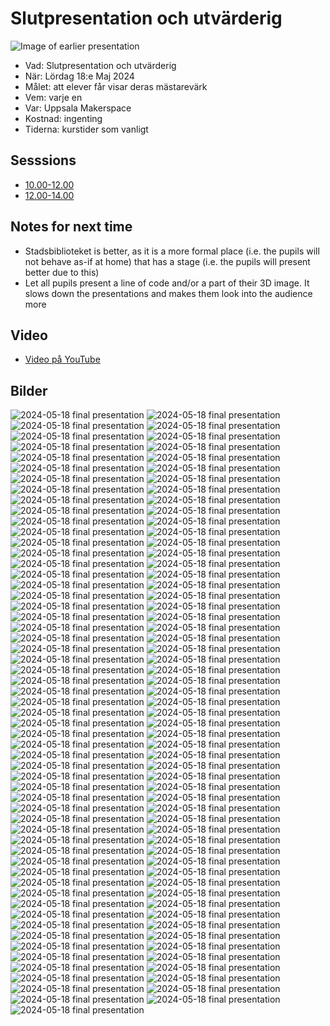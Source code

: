 # Slutpresentation och utvärderig

![Image of earlier presentation](IMG_3005.JPEG)

* Vad: Slutpresentation och utvärderig
* När: Lördag 18:e Maj 2024
* Målet: att elever får visar deras mästarevärk
* Vem: varje en
* Var: Uppsala Makerspace
* Kostnad: ingenting
* Tiderna: kurstider som vanligt

## Sesssions

* [10.00-12.00](first/README.md)
* [12.00-14.00](second/README.md)

## Notes for next time

* Stadsbiblioteket is better, as it is a more formal place (i.e. the pupils
  will not behave as-if at home) that has a stage (i.e. the pupils
  will present better due to this)
* Let all pupils present a line of code and/or a part of their 3D image.
  It slows down the presentations and makes them look into the audience more

## Video

* [Video på YouTube](https://youtu.be/HzacHLjaZlM)

## Bilder

![2024-05-18 final presentation](IMG_2904.JPEG)
![2024-05-18 final presentation](IMG_2905.JPEG)
![2024-05-18 final presentation](IMG_2906.JPEG)
![2024-05-18 final presentation](IMG_2907.JPEG)
![2024-05-18 final presentation](IMG_2909.JPEG)
![2024-05-18 final presentation](IMG_2910.JPEG)
![2024-05-18 final presentation](IMG_2911.JPEG)
![2024-05-18 final presentation](IMG_2912.JPEG)
![2024-05-18 final presentation](IMG_2913.JPEG)
![2024-05-18 final presentation](IMG_2914.JPEG)
![2024-05-18 final presentation](IMG_2915.JPEG)
![2024-05-18 final presentation](IMG_2916.JPEG)
![2024-05-18 final presentation](IMG_2917.JPEG)
![2024-05-18 final presentation](IMG_2918.JPEG)
![2024-05-18 final presentation](IMG_2920.JPEG)
![2024-05-18 final presentation](IMG_2921.JPEG)
![2024-05-18 final presentation](IMG_2922.JPEG)
![2024-05-18 final presentation](IMG_2923.JPEG)
![2024-05-18 final presentation](IMG_2924.JPEG)
![2024-05-18 final presentation](IMG_2925.JPEG)
![2024-05-18 final presentation](IMG_2926.JPEG)
![2024-05-18 final presentation](IMG_2927.JPEG)
![2024-05-18 final presentation](IMG_2928.JPEG)
![2024-05-18 final presentation](IMG_2929.JPEG)
![2024-05-18 final presentation](IMG_2931.JPEG)
![2024-05-18 final presentation](IMG_2932.JPEG)
![2024-05-18 final presentation](IMG_2934.JPEG)
![2024-05-18 final presentation](IMG_2935.JPEG)
![2024-05-18 final presentation](IMG_2936.JPEG)
![2024-05-18 final presentation](IMG_2937.JPEG)
![2024-05-18 final presentation](IMG_2939.JPEG)
![2024-05-18 final presentation](IMG_2940.JPEG)
![2024-05-18 final presentation](IMG_2941.JPEG)
![2024-05-18 final presentation](IMG_2942.JPEG)
![2024-05-18 final presentation](IMG_2943.JPEG)
![2024-05-18 final presentation](IMG_2944.JPEG)
![2024-05-18 final presentation](IMG_2945.JPEG)
![2024-05-18 final presentation](IMG_2946.JPEG)
![2024-05-18 final presentation](IMG_2947.JPEG)
![2024-05-18 final presentation](IMG_2948.JPEG)
![2024-05-18 final presentation](IMG_2949.JPEG)
![2024-05-18 final presentation](IMG_2950.JPEG)
![2024-05-18 final presentation](IMG_2951.JPEG)
![2024-05-18 final presentation](IMG_2952.JPEG)
![2024-05-18 final presentation](IMG_2953.JPEG)
![2024-05-18 final presentation](IMG_2954.JPEG)
![2024-05-18 final presentation](IMG_2955.JPEG)
![2024-05-18 final presentation](IMG_2956.JPEG)
![2024-05-18 final presentation](IMG_2957.JPEG)
![2024-05-18 final presentation](IMG_2958.JPEG)
![2024-05-18 final presentation](IMG_2959.JPEG)
![2024-05-18 final presentation](IMG_2960.JPEG)
![2024-05-18 final presentation](IMG_2961.JPEG)
![2024-05-18 final presentation](IMG_2962.JPEG)
![2024-05-18 final presentation](IMG_2963.JPEG)
![2024-05-18 final presentation](IMG_2964.JPEG)
![2024-05-18 final presentation](IMG_2965.JPEG)
![2024-05-18 final presentation](IMG_2966.JPEG)
![2024-05-18 final presentation](IMG_2967.JPEG)
![2024-05-18 final presentation](IMG_2969.JPEG)
![2024-05-18 final presentation](IMG_2970.JPEG)
![2024-05-18 final presentation](IMG_2971.JPEG)
![2024-05-18 final presentation](IMG_2973.JPEG)
![2024-05-18 final presentation](IMG_2974.JPEG)
![2024-05-18 final presentation](IMG_2975.JPEG)
![2024-05-18 final presentation](IMG_2976.JPEG)
![2024-05-18 final presentation](IMG_2977.JPEG)
![2024-05-18 final presentation](IMG_2979.JPEG)
![2024-05-18 final presentation](IMG_2980.JPEG)
![2024-05-18 final presentation](IMG_2982.JPEG)
![2024-05-18 final presentation](IMG_2983.JPEG)
![2024-05-18 final presentation](IMG_2984.JPEG)
![2024-05-18 final presentation](IMG_2985.JPEG)
![2024-05-18 final presentation](IMG_2986.JPEG)
![2024-05-18 final presentation](IMG_2987.JPEG)
![2024-05-18 final presentation](IMG_2988.JPEG)
![2024-05-18 final presentation](IMG_2989.JPEG)
![2024-05-18 final presentation](IMG_2990.JPEG)
![2024-05-18 final presentation](IMG_2991.JPEG)
![2024-05-18 final presentation](IMG_2992.JPEG)
![2024-05-18 final presentation](IMG_2993.JPEG)
![2024-05-18 final presentation](IMG_2994.JPEG)
![2024-05-18 final presentation](IMG_2995.JPEG)
![2024-05-18 final presentation](IMG_2997.JPEG)
![2024-05-18 final presentation](IMG_2998.JPEG)
![2024-05-18 final presentation](IMG_2999.JPEG)
![2024-05-18 final presentation](IMG_3001.JPEG)
![2024-05-18 final presentation](IMG_3002.JPEG)
![2024-05-18 final presentation](IMG_3004.JPEG)
![2024-05-18 final presentation](IMG_3005.JPEG)
![2024-05-18 final presentation](IMG_3006.JPEG)
![2024-05-18 final presentation](IMG_3007.JPEG)
![2024-05-18 final presentation](IMG_3008.JPEG)
![2024-05-18 final presentation](IMG_3009.JPEG)
![2024-05-18 final presentation](IMG_3010.JPEG)
![2024-05-18 final presentation](IMG_3011.JPEG)
![2024-05-18 final presentation](IMG_3012.JPEG)
![2024-05-18 final presentation](IMG_3013.JPEG)
![2024-05-18 final presentation](IMG_3014.JPEG)
![2024-05-18 final presentation](IMG_3015.JPEG)
![2024-05-18 final presentation](IMG_3016.JPEG)
![2024-05-18 final presentation](IMG_3017.JPEG)
![2024-05-18 final presentation](IMG_3018.JPEG)
![2024-05-18 final presentation](IMG_3019.JPEG)
![2024-05-18 final presentation](IMG_3020.JPEG)
![2024-05-18 final presentation](IMG_3021.JPEG)
![2024-05-18 final presentation](IMG_3022.JPEG)
![2024-05-18 final presentation](IMG_3023.JPEG)
![2024-05-18 final presentation](IMG_3024.JPEG)
![2024-05-18 final presentation](IMG_3025.JPEG)
![2024-05-18 final presentation](IMG_3026.JPEG)
![2024-05-18 final presentation](IMG_3027.JPEG)
![2024-05-18 final presentation](IMG_3028.JPEG)

